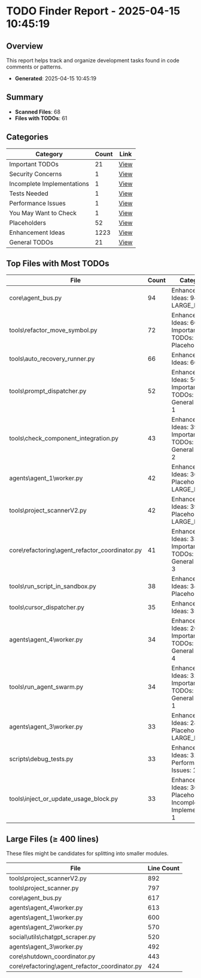 # TODO Finder Report - 2025-04-15 10:45:19

## Overview
This report helps track and organize development tasks found in code comments or patterns.
- **Generated**: 2025-04-15 10:45:19

## Summary
- **Scanned Files**: 68
- **Files with TODOs**: 61

## Categories
| Category | Count | Link |
| --- | --- | --- |
| Important TODOs | 21 | [View](todo_report_categories\important.md) |
| Security Concerns | 1 | [View](todo_report_categories\security_concern.md) |
| Incomplete Implementations | 1 | [View](todo_report_categories\incomplete.md) |
| Tests Needed | 1 | [View](todo_report_categories\test_needed.md) |
| Performance Issues | 1 | [View](todo_report_categories\performance_issue.md) |
| You May Want to Check | 1 | [View](todo_report_categories\you_may_want_to_check.md) |
| Placeholders | 52 | [View](todo_report_categories\placeholder.md) |
| Enhancement Ideas | 1223 | [View](todo_report_categories\enhancement.md) |
| General TODOs | 21 | [View](todo_report_categories\general.md) |

## Top Files with Most TODOs
| File | Count | Categories |
| --- | --- | --- |
| core\agent_bus.py | 94 | Enhancement Ideas: 94, LARGE_FILE: 1 |
| tools\refactor_move_symbol.py | 72 | Enhancement Ideas: 66, Important TODOs: 2, Placeholders: 2 |
| tools\auto_recovery_runner.py | 66 | Enhancement Ideas: 66 |
| tools\prompt_dispatcher.py | 52 | Enhancement Ideas: 50, Important TODOs: 1, General TODOs: 1 |
| tools\check_component_integration.py | 43 | Enhancement Ideas: 39, Important TODOs: 2, General TODOs: 2 |
| agents\agent_1\worker.py | 42 | Enhancement Ideas: 36, Placeholders: 6, LARGE_FILE: 1 |
| tools\project_scannerV2.py | 42 | Enhancement Ideas: 39, Placeholders: 2, LARGE_FILE: 1 |
| core\refactoring\agent_refactor_coordinator.py | 41 | Enhancement Ideas: 33, Important TODOs: 3, General TODOs: 3 |
| tools\run_script_in_sandbox.py | 38 | Enhancement Ideas: 34, Placeholders: 4 |
| tools\cursor_dispatcher.py | 35 | Enhancement Ideas: 35 |
| agents\agent_4\worker.py | 34 | Enhancement Ideas: 26, Important TODOs: 4, General TODOs: 4 |
| tools\run_agent_swarm.py | 34 | Enhancement Ideas: 32, Important TODOs: 1, General TODOs: 1 |
| agents\agent_3\worker.py | 33 | Enhancement Ideas: 28, Placeholders: 5, LARGE_FILE: 1 |
| scripts\debug_tests.py | 33 | Enhancement Ideas: 32, Performance Issues: 1 |
| tools\inject_or_update_usage_block.py | 33 | Enhancement Ideas: 30, Placeholders: 2, Incomplete Implementations: 1 |

## Large Files (≥ 400 lines)
These files might be candidates for splitting into smaller modules.

| File | Line Count |
| --- | --- |
| tools\project_scannerV2.py | 892 |
| tools\project_scanner.py | 797 |
| core\agent_bus.py | 617 |
| agents\agent_4\worker.py | 613 |
| agents\agent_1\worker.py | 600 |
| agents\agent_2\worker.py | 570 |
| social\utils\chatgpt_scraper.py | 520 |
| agents\agent_3\worker.py | 492 |
| core\shutdown_coordinator.py | 443 |
| core\refactoring\agent_refactor_coordinator.py | 424 |